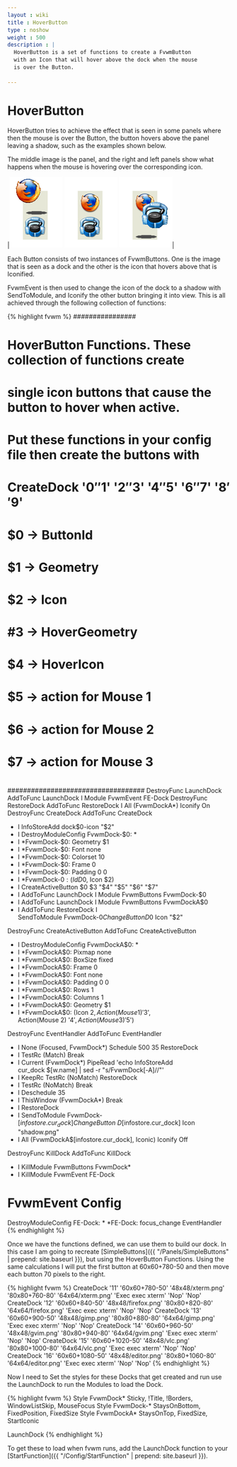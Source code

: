```yaml
---
layout : wiki
title : HoverButton
type : noshow
weight : 500
description : |
  HoverButton is a set of functions to create a FvwmButton
  with an Icon that will hover above the dock when the mouse
  is over the Button.

---
```



# HoverButton

HoverButton tries to achieve the effect that is seen in some panels
where then the mouse is over the Button, the button hovers above
the panel leaving a shadow, such as the examples shown below.

The middle image is the panel, and the right and left panels show
what happens when the mouse is hovering over the corresponding
icon.

|![image](fvwmdock-2.png) ![image](fvwmdock-1.png) ![image](fvwmdock-3.png)|

Each Button consists of two instances of FvwmButtons. One is the image
that is seen as a dock and the other is the icon that hovers above
that is Iconified.

FvwmEvent is then used to change the icon of the dock to a shadow with
SendToModule, and Iconify the other button bringing it into view.
This is all achieved through the following collection of functions:

{% highlight fvwm %}
################
# 
# HoverButton Functions. These collection of functions create
# single icon buttons that cause the button to hover when active.
#
# Put these functions in your config file then create the buttons with
#
# CreateDock '$0' '$1' '$2' '$3' '$4' '$5' '$6' '$7' '$8' '$9'
#   $0 -> ButtonId
#   $1 -> Geometry
#   $2 -> Icon
#   #3 -> HoverGeometry
#   $4 -> HoverIcon
#   $5 -> action for Mouse 1
#   $6 -> action for Mouse 2
#   $7 -> action for Mouse 3
#
###################################
DestroyFunc LaunchDock
AddToFunc LaunchDock I Module FvwmEvent FE-Dock
DestroyFunc RestoreDock
AddToFunc RestoreDock I All (FvwmDockA*) Iconify On
DestroyFunc CreateDock
AddToFunc CreateDock
+ I InfoStoreAdd dock$0-icon "$2"
+ I DestroyModuleConfig FvwmDock-$0: *
+ I *FvwmDock-$0: Geometry $1
+ I *FvwmDock-$0: Font none
+ I *FvwmDock-$0: Colorset 10
+ I *FvwmDock-$0: Frame 0
+ I *FvwmDock-$0: Padding 0 0
+ I *FvwmDock-$0: (Id D$0, Icon $2)
+ I CreateActiveButton $0 $3 "$4" "$5" "$6" "$7"
+ I AddToFunc LaunchDock I Module FvwmButtons FvwmDock-$0
+ I AddToFunc LaunchDock I Module FvwmButtons FvwmDockA$0
+ I AddToFunc RestoreDock I \
  SendToModule FvwmDock-$0 ChangeButton D$0 Icon "$2"

DestroyFunc CreateActiveButton
AddToFunc CreateActiveButton
+ I DestroyModuleConfig FvwmDockA$0: *
+ I *FvwmDockA$0: Pixmap none
+ I *FvwmDockA$0: BoxSize fixed
+ I *FvwmDockA$0: Frame 0
+ I *FvwmDockA$0: Font none
+ I *FvwmDockA$0: Padding 0 0
+ I *FvwmDockA$0: Rows 1
+ I *FvwmDockA$0: Columns 1
+ I *FvwmDockA$0: Geometry $1
+ I *FvwmDockA$0: (Icon $2, Action(Mouse 1) '$3', \
     Action(Mouse 2) '$4', Action(Mouse 3) '$5')

DestroyFunc EventHandler
AddToFunc EventHandler
+ I None (Focused, FvwmDock*) Schedule 500 35 RestoreDock
+ I TestRc (Match) Break
+ I Current (FvwmDock*) PipeRead 'echo InfoStoreAdd \
    cur_dock $[w.name] | sed -r "s/FvwmDock[\-A]//"'
+ I KeepRc TestRc (NoMatch) RestoreDock
+ I TestRc (NoMatch) Break
+ I Deschedule 35
+ I ThisWindow (FvwmDockA*) Break
+ I RestoreDock
+ I SendToModule FvwmDock-$[infostore.cur_dock] ChangeButton \
    D$[infostore.cur_dock] Icon "shadow.png"
+ I All (FvwmDockA$[infostore.cur_dock], Iconic) Iconify Off

DestroyFunc KillDock
AddToFunc KillDock
+ I KillModule FvwmButtons FvwmDock*
+ I KillModule FvwmEvent FE-Dock

# FvwmEvent Config
DestroyModuleConfig FE-Dock: *
*FE-Dock: focus_change EventHandler
{% endhighlight %}

Once we have the functions defined, we can use them to build our dock. In this case
I am going to recreate [SimpleButtons]({{ "/Panels/SimpleButtons" | prepend: site.baseurl }}),
but using the HoverButton Functions. Using the same calculations I will put the first button
at 60x60+780-50 and then move each button 70 pixels to the right.

{% highlight fvwm %}
CreateDock '11' '60x60+780-50' '48x48/xterm.png' '80x80+760-80' '64x64/xterm.png' 'Exec exec xterm' 'Nop' 'Nop'
CreateDock '12' '60x60+840-50' '48x48/firefox.png' '80x80+820-80' '64x64/firefox.png' 'Exec exec xterm' 'Nop' 'Nop'
CreateDock '13' '60x60+900-50' '48x48/gimp.png' '80x80+880-80' '64x64/gimp.png' 'Exec exec xterm' 'Nop' 'Nop'
CreateDock '14' '60x60+960-50' '48x48/gvim.png' '80x80+940-80' '64x64/gvim.png' 'Exec exec xterm' 'Nop' 'Nop'
CreateDock '15' '60x60+1020-50' '48x48/vlc.png' '80x80+1000-80' '64x64/vlc.png' 'Exec exec xterm' 'Nop' 'Nop'
CreateDock '16' '60x60+1080-50' '48x48/editor.png' '80x80+1060-80' '64x64/editor.png' 'Exec exec xterm' 'Nop' 'Nop'
{% endhighlight %}

Now I need to Set the styles for these Docks that get created
and run use the LaunchDock to run the Modules to load the Dock.

{% highlight fvwm %}
Style FvwmDock* Sticky, !Title, !Borders, WindowListSkip, MouseFocus
Style FvwmDock-* StaysOnBottom, FixedPosition, FixedSize
Style FvwmDockA* StaysOnTop, FixedSize, StartIconic

LaunchDock
{% endhighlight %}

To get these to load when fvwm runs, add the LaunchDock function to your
[StartFunction]({{ "/Config/StartFunction" | prepend: site.baseurl }}).
